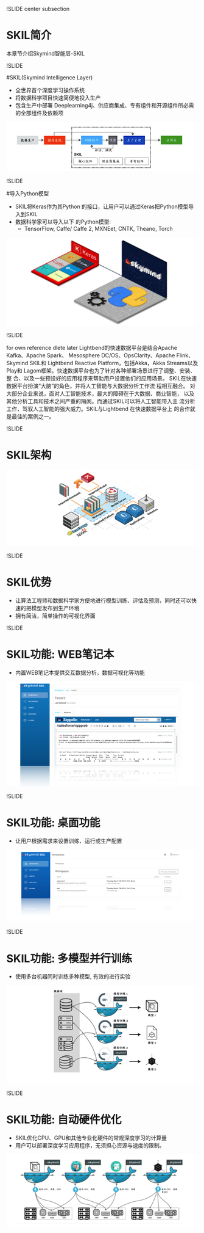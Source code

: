 !SLIDE center subsection

# SKIL简介

本章节介绍Skymind智能层-SKIL

!SLIDE

#SKIL(Skymind Intelligence Layer)

* 全世界首个深度学习操作系统
* 将数据科学项目快速简便地投入生产
* 包含生产中部署 Deeplearning4j、供应商集成、专有组件和开源组件所必需的全部组件及依赖项

![alt text](../resources/SKIL0.png)

!SLIDE

#导入Python模型

* SKIL将Keras作为其Python 的接口，让用户可以通过Keras把Python模型导入到SKIL
* 数据科学家可以导入以下 的Python模型:
  * TensorFlow, Caffe/ Caffe 2, MXNEet, CNTK, Theano, Torch

![alt text](../resources/SKIL1.png)

!SLIDE

for own reference dlete later
Lightbend的快速数据平台是结合Apache Kafka、Apache Spark、 Mesosphere DC/OS、OpsClarity、Apache Flink、Skymind SKIL和 Lightbend Reactive Platform，包括Akka，Akka Streams以及Play和 Lagom框架。快速数据平台也为了针对各种部署场景进行了调整、安装、整 合、以及一些预设好的应用程序来帮助用户设置他们的应用场景。
SKIL在快速数据平台扮演“大脑”的角色，并将人工智能与大数据分析工作流 程相互融合。
对大部分企业来说，面对人工智能技术，最大的障碍在于大数据、商业智能， 以及其他分析工具和技术之间严重的隔阂。而通过SKIL可以将人工智能带入主 流分析工作，驾驭人工智能的强大威力。SKIL与Lightbend 在快速数据平台上 的合作就是最佳的案例之一。

!SLIDE

# SKIL架构

![alt text](../resources/skilArchitecture.png)

!SLIDE

# SKIL优势

* 让算法工程师和数据科学家方便地进行模型训练、评估及预测，同时还可以快速的把模型发布到生产环境
* 拥有简洁，简单操作的可视化界面


!SLIDE

# SKIL功能: WEB笔记本

* 内置WEB笔记本提供交互数据分析，数据可视化等功能

![alt text](../resources/SKIL3.png)

!SLIDE

# SKIL功能: 桌面功能

* 让用户根据需求来设置训练、运行或生产配置

![alt text](../resources/SKIL4.png)

!SLIDE

# SKIL功能: 多模型并行训练

* 使用多台机器同时训练多种模型, 有效的进行实验

![alt text](../resources/SKIL5.png)

!SLIDE

# SKIL功能: 自动硬件优化

* SKIL优化CPU、GPU和其他专业化硬件的常规深度学习的计算量
* 用户可以部署深度学习应用程序，无须担心资源与速度的限制。

![alt text](../resources/SKIL6.png)
